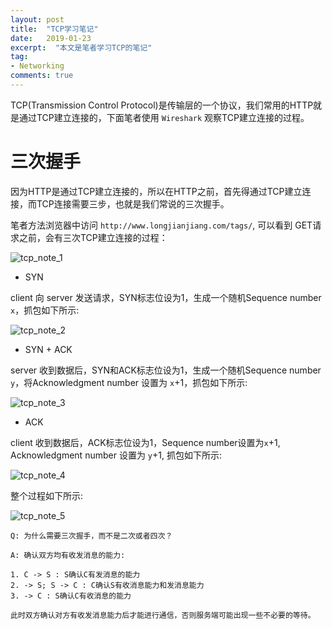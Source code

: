 ```yaml
---
layout: post
title:  "TCP学习笔记"
date:   2019-01-23
excerpt:  "本文是笔者学习TCP的笔记"
tag:
- Networking
comments: true
---
```


TCP(Transmission Control Protocol)是传输层的一个协议，我们常用的HTTP就是通过TCP建立连接的，下面笔者使用 `Wireshark` 观察TCP建立连接的过程。

# 三次握手

因为HTTP是通过TCP建立连接的，所以在HTTP之前，首先得通过TCP建立连接，而TCP连接需要三步，也就是我们常说的三次握手。

笔者方法浏览器中访问 `http://www.longjianjiang.com/tags/`, 可以看到 GET请求之前，会有三次TCP建立连接的过程：

![tcp_note_1]({{site.url}}/assets/images/blog/tcp_note_1.png)

- SYN

client 向 server 发送请求，SYN标志位设为1，生成一个随机Sequence number `x`，抓包如下所示:

![tcp_note_2]({{site.url}}/assets/images/blog/tcp_note_2.png)

- SYN + ACK

server 收到数据后，SYN和ACK标志位设为1，生成一个随机Sequence number `y`，将Acknowledgment number 设置为 `x`+1，抓包如下所示:

![tcp_note_3]({{site.url}}/assets/images/blog/tcp_note_3.png)

- ACK

client 收到数据后，ACK标志位设为1，Sequence number设置为`x`+1, Acknowledgment number 设置为 `y`+1, 抓包如下所示:

![tcp_note_4]({{site.url}}/assets/images/blog/tcp_note_4.png)

整个过程如下所示:

![tcp_note_5]({{site.url}}/assets/images/blog/tcp_note_5.png)

```
Q: 为什么需要三次握手，而不是二次或者四次？

A: 确认双方均有收发消息的能力:

1. C -> S : S确认C有发消息的能力
2. -> S; S -> C : C确认S有收消息能力和发消息能力
3. -> C : S确认C有收消息的能力

此时双方确认对方有收发消息能力后才能进行通信，否则服务端可能出现一些不必要的等待。
```